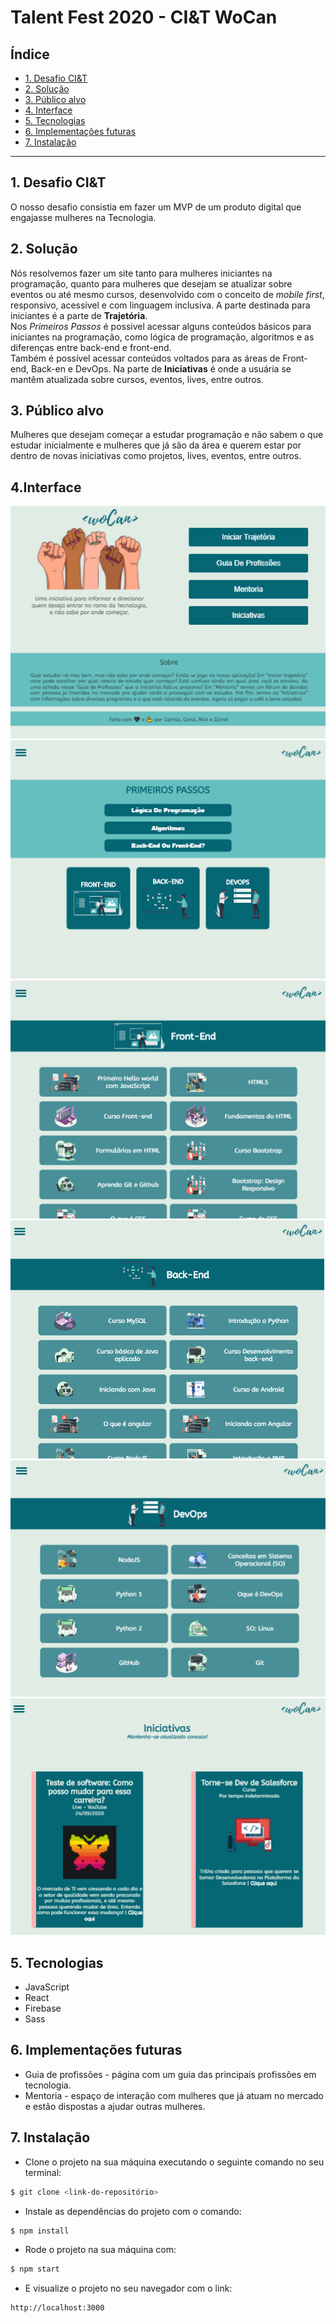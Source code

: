 # Talent Fest 2020 - CI&T WoCan

## Índice

* [1. Desafio CI&T](#1-Desafio-CI&T)
* [2. Solução](#2-Solução)
* [3. Público alvo](#3-Público-alvo)
* [4. Interface](#4-Interface)
* [5. Tecnologias](#5-Tecnologias)
* [6. Implementações futuras](#5-Implementações-futuras)
* [7. Instalação](#5-Instalação)

***

## 1. Desafio CI&T

O nosso desafio consistia em fazer um MVP de um produto digital que engajasse mulheres na Tecnologia.

## 2. Solução

Nós resolvemos fazer um site tanto para mulheres iniciantes na programação, quanto para mulheres que desejam se atualizar sobre eventos ou até mesmo cursos, desenvolvido com o conceito de _mobile first_, responsivo, acessível e com linguagem inclusiva.
A parte destinada para iniciantes é a parte de **Trajetória**.   
Nos _Primeiros Passos_ é possivel acessar alguns conteúdos básicos para iniciantes na programação, como lógica de programação, algoritmos e as diferenças entre back-end e front-end.   
Também é possível acessar conteúdos voltados para as áreas de Front-end, Back-en e DevOps. Na parte de **Iniciativas** é onde a usuária se mantêm atualizada sobre cursos, eventos, lives, entre outros.

## 3. Público alvo

Mulheres que desejam começar a estudar programação e não sabem o que estudar inicialmente e mulheres que já são da área e querem estar por dentro de novas iniciativas como projetos, lives, eventos, entre outros.

## 4.Interface

![](./src/Imagens-Readme/home.png)
![](./src/Imagens-Readme/trajetoria.png)
![](./src/Imagens-Readme/front.png)
![](./src/Imagens-Readme/back.png)
![](./src/Imagens-Readme/devops.png)
![](./src/Imagens-Readme/iniciativas.png)

## 5. Tecnologias

* JavaScript
* React 
* Firebase
* Sass

## 6. Implementações futuras

* Guia de profissões - página com um guia das principais profissões em tecnologia.
* Mentoria - espaço de interação com mulheres que já atuam no mercado e estão dispostas a ajudar outras mulheres.

## 7. Instalação

- Clone o projeto na sua máquina executando o seguinte comando no seu terminal:
```sh
$ git clone <link-do-repositório>
```
- Instale as dependências do projeto com o comando:
```sh
$ npm install
```
- Rode o projeto na sua máquina com:
```sh
$ npm start
```
- E visualize o projeto no seu navegador com o link:
```sh
http://localhost:3000
```
